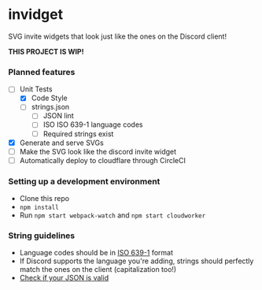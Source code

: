 # invidget
SVG invite widgets that look just like the ones on the Discord client!

**THIS PROJECT IS WIP!**

### Planned features
- [ ] Unit Tests
  - [x] Code Style
  - [ ] strings.json
    - [ ] JSON lint
    - [ ] ISO ISO 639-1 language codes
    - [ ] Required strings exist
- [x] Generate and serve SVGs
- [ ] Make the SVG look like the discord invite widget
- [ ] Automatically deploy to cloudflare through CircleCI

### Setting up a development environment
- Clone this repo
- `npm install`
- Run `npm start webpack-watch` and `npm start cloudworker`

### String guidelines
- Language codes should be in [ISO 639-1](https://en.wikipedia.org/wiki/ISO_639-1) format
- If Discord supports the language you're adding,  strings should perfectly match the ones on the client (capitalization too!)
- [Check if your JSON is valid](https://jsonlint.com/)
